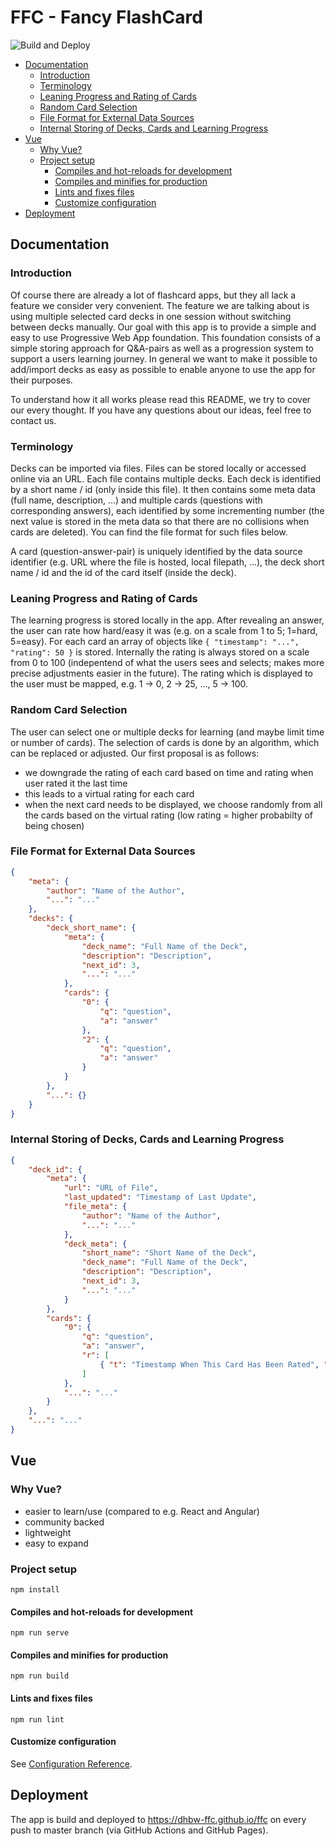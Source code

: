 # FFC - Fancy FlashCard <!-- omit in toc -->

![Build and Deploy](https://github.com/dhbw-ffc/ffc/workflows/Build%20and%20Deploy/badge.svg)

- [Documentation](#documentation)
  - [Introduction](#introduction)
  - [Terminology](#terminology)
  - [Leaning Progress and Rating of Cards](#leaning-progress-and-rating-of-cards)
  - [Random Card Selection](#random-card-selection)
  - [File Format for External Data Sources](#file-format-for-external-data-sources)
  - [Internal Storing of Decks, Cards and Learning Progress](#internal-storing-of-decks-cards-and-learning-progress)
- [Vue](#vue)
  - [Why Vue?](#why-vue)
  - [Project setup](#project-setup)
    - [Compiles and hot-reloads for development](#compiles-and-hot-reloads-for-development)
    - [Compiles and minifies for production](#compiles-and-minifies-for-production)
    - [Lints and fixes files](#lints-and-fixes-files)
    - [Customize configuration](#customize-configuration)
- [Deployment](#deployment)

## Documentation

### Introduction
Of course there are already a lot of flashcard apps, but they all lack a feature we consider very convenient.
The feature we are talking about is using multiple selected card decks in one session without switching between decks manually.
Our goal with this app is to provide a simple and easy to use Progressive Web App foundation.
This foundation consists of a simple storing approach for Q&A-pairs as well as a progression system to support a users learning journey.
In general we want to make it possible to add/import decks as easy as possible to enable anyone to use the app for their purposes.

To understand how it all works please read this README, we try to cover our every thought.
If you have any questions about our ideas, feel free to contact us.

### Terminology
Decks can be imported via files.
Files can be stored locally or accessed online via an URL.
Each file contains multiple decks.
Each deck is identified by a short name / id (only inside this file).
It then contains some meta data (full name, description, ...) and multiple cards (questions with corresponding answers), each identified by some incrementing number (the next value is stored in the meta data so that there are no collisions when cards are deleted).
You can find the file format for such files below.

A card (question-answer-pair) is uniquely identified by the data source identifier (e.g. URL where the file is hosted, local filepath, ...), the deck short name / id and the id of the card itself (inside the deck).

### Leaning Progress and Rating of Cards
The learning progress is stored locally in the app.
After revealing an answer, the user can rate how hard/easy it was (e.g. on a scale from 1 to 5; 1=hard, 5=easy).
For each card an array of objects like  ``{ "timestamp": "...", "rating": 50 }`` is stored.
Internally the rating is always stored on a scale from 0 to 100 (indepentend of what the users sees and selects; makes more precise adjustments easier in the future).
The rating which is displayed to the user must be mapped, e.g. 1 &rarr; 0, 2 &rarr; 25, ..., 5 &rarr; 100.

### Random Card Selection
The user can select one or multiple decks for learning (and maybe limit time or number of cards).
The selection of cards is done by an algorithm, which can be replaced or adjusted.
Our first proposal is as follows:
 * we downgrade the rating of each card based on time and rating when user rated it the last time
 * this leads to a virtual rating for each card
 * when the next card needs to be displayed, we choose randomly from all the cards based on the virtual rating (low rating = higher probabilty of being chosen)

### File Format for External Data Sources
````json
{
    "meta": {
        "author": "Name of the Author",
        "...": "..."
    },
    "decks": {
        "deck_short_name": {
            "meta": {
                "deck_name": "Full Name of the Deck",
                "description": "Description",
                "next_id": 3,
                "...": "..."
            },
            "cards": {
                "0": {
                    "q": "question",
                    "a": "answer"
                },
                "2": {
                    "q": "question",
                    "a": "answer"
                }
            }
        },
        "...": {}
    }
}
````

### Internal Storing of Decks, Cards and Learning Progress
````json
{
    "deck_id": {
        "meta": {
            "url": "URL of File",
            "last_updated": "Timestamp of Last Update",
            "file_meta": {
                "author": "Name of the Author",
                "...": "..."
            },
            "deck_meta": {
                "short_name": "Short Name of the Deck",
                "deck_name": "Full Name of the Deck",
                "description": "Description",
                "next_id": 3,
                "...": "..."
            }
        },
        "cards": {
            "0": {
                "q": "question",
                "a": "answer",
                "r": [
                    { "t": "Timestamp When This Card Has Been Rated", "r": 50 }
                ]
            },
            "...": "..."
        }
    },
    "...": "..."
}
````


## Vue

### Why Vue?

- easier to learn/use (compared to e.g. React and Angular)
- community backed
- lightweight
- easy to expand

### Project setup
```
npm install
```

#### Compiles and hot-reloads for development
```
npm run serve
```

#### Compiles and minifies for production
```
npm run build
```

#### Lints and fixes files
```
npm run lint
```

#### Customize configuration
See [Configuration Reference](https://cli.vuejs.org/config/).

## Deployment

The app is build and deployed to https://dhbw-ffc.github.io/ffc on every push to master branch (via GitHub Actions and GitHub Pages).
